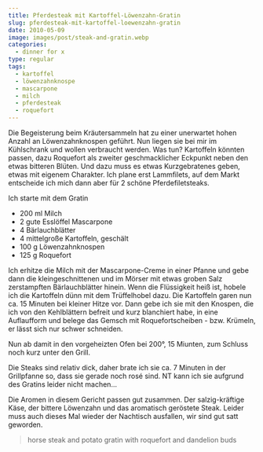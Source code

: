 ```yaml
---
title: Pferdesteak mit Kartoffel-Löwenzahn-Gratin
slug: pferdesteak-mit-kartoffel-loewenzahn-gratin
date: 2010-05-09
image: images/post/steak-and-gratin.webp
categories: 
  - dinner for x
type: regular
tags: 
  - kartoffel
  - löwenzahnknospe
  - mascarpone
  - milch
  - pferdesteak
  - roquefort
---
```


Die Begeisterung beim Kräutersammeln hat zu einer unerwartet hohen Anzahl an Löwenzahnknospen geführt. Nun liegen sie bei mir im Kühlschrank und wollen verbraucht werden. Was tun? Kartoffeln könnten passen, dazu Roquefort als zweiter geschmacklicher Eckpunkt neben den etwas bitteren Blüten. Und dazu muss es etwas Kurzgebratenes geben, etwas mit eigenem Charakter. Ich plane erst Lammfilets, auf dem Markt entscheide ich mich dann aber für 2 schöne Pferdefiletsteaks.

Ich starte mit dem Gratin

* 200 ml Milch 
* 2 gute Esslöffel Mascarpone 
* 4 Bärlauchblätter 
* 4 mittelgroße Kartoffeln, geschält 
* 100 g Löwenzahnknospen 
* 125 g Roquefort

Ich erhitze die Milch mit der Mascarpone-Creme in einer Pfanne und gebe dann die kleingeschnittenen und im Mörser mit etwas groben Salz zerstampften Bärlauchblätter hinein. Wenn die Flüssigkeit heiß ist, hobele ich die Kartoffeln dünn mit dem Trüffelhobel dazu. Die Kartoffeln garen nun ca. 15 Minuten bei kleiner Hitze vor. Dann gebe ich sie mit den Knospen, die ich von den Kehlblättern befreit und kurz blanchiert habe, in eine Auflaufform und belege das Gemsch mit Roquefortscheiben - bzw. Krümeln, er lässt sich nur schwer schneiden.

Nun ab damit in den vorgeheizten Ofen bei 200°, 15 Miunten, zum Schluss noch kurz unter den Grill.

Die Steaks sind relativ dick, daher brate ich sie ca. 7 Minuten in der Grillpfanne so, dass sie gerade noch rosé sind. NT kann ich sie aufgrund des Gratins leider nicht machen...

Die Aromen in diesem Gericht passen gut zusammen. Der salzig-kräftige Käse, der bittere Löwenzahn und das aromatisch geröstete Steak. Leider muss auch dieses Mal wieder der Nachtisch ausfallen, wir sind gut satt geworden.

> horse steak and potato gratin with roquefort and dandelion buds